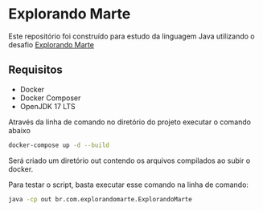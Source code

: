 # Explorando Marte

Este repositório foi construído para estudo da linguagem Java utilizando o desafio [Explorando Marte](EXPLORANDOMARTE.md "Explorando Marte")

## Requisitos

- Docker
- Docker Composer
- OpenJDK 17 LTS

Através da linha de comando no diretório do projeto executar o comando abaixo

```sh
docker-compose up -d --build
```

Será criado um diretório out contendo os arquivos compilados ao subir o docker.

Para testar o script, basta executar esse comando na linha de comando:

```sh
java -cp out br.com.explorandomarte.ExplorandoMarte
```